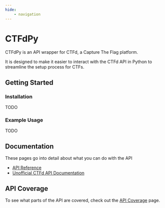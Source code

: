 ```yaml
---
hide:
    - navigation
---
```


# CTFdPy

CTFdPy is an API wrapper for CTFd, a Capture The Flag platform.

It is designed to make it easier to interact with the CTFd API in Python to streamline the setup process for CTFs.

## Getting Started

### Installation 
TODO


### Example Usage
TODO


## Documentation
These pages go into detail about what you can do with the API

- [API Reference](./ctfdpy/index.md)
- [Unofficial CTFd API Documentation](./endpoints/index.md)

## API Coverage
To see what parts of the API are covered, check out the [API Coverage](./coverage.md) page.